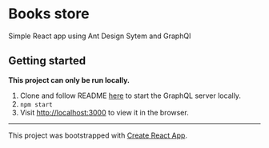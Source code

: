 # Books store

Simple React app using Ant Design Sytem and GraphQl

## Getting started

**This project can only be run locally.**

1. Clone and follow README [here](https://github.com/alacrity-law/apollo-test-app) to start the GraphQL server locally.
2. `npm start`
3. Visit [http://localhost:3000](http://localhost:3000) to view it in the browser.

---

This project was bootstrapped with [Create React App](https://github.com/facebook/create-react-app).
